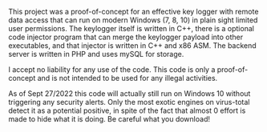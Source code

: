 This project was a proof-of-concept for an effective key logger with remote data access that can run on modern Windows (7, 8, 10) in plain sight limited user permissions.
The keylogger itself is written in C++, there is a optional code injector program that can merge the keylogger payload into other executables, and that injector is written in C++ and x86 ASM.
The backend server is written in PHP and uses mySQL for storage.

I accept no liability for any use of the code. This code is only a proof-of-concept and is not intended to be used for any illegal activities.

As of Sept 27/2022 this code will actually still run on Windows 10 without triggering any security alerts. Only the most exotic engines on virus-total detect it as a potential positive, in spite of the fact that almost 0 effort is made to hide what it is doing. Be careful what you download!
